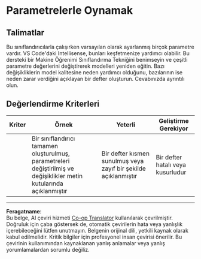 <!--
CO_OP_TRANSLATOR_METADATA:
{
  "original_hash": "58dfdaf79fb73f7d34b22bdbacf57329",
  "translation_date": "2025-09-06T08:00:32+00:00",
  "source_file": "4-Classification/3-Classifiers-2/assignment.md",
  "language_code": "tr"
}
-->
# Parametrelerle Oynamak

## Talimatlar

Bu sınıflandırıcılarla çalışırken varsayılan olarak ayarlanmış birçok parametre vardır. VS Code'daki Intellisense, bunları keşfetmenize yardımcı olabilir. Bu dersteki bir Makine Öğrenimi Sınıflandırma Tekniğini benimseyin ve çeşitli parametre değerlerini değiştirerek modelleri yeniden eğitin. Bazı değişikliklerin model kalitesine neden yardımcı olduğunu, bazılarının ise neden zarar verdiğini açıklayan bir defter oluşturun. Cevabınızda ayrıntılı olun.

## Değerlendirme Kriterleri

| Kriter   | Örnek                                                                                                                  | Yeterli                                               | Geliştirme Gerekiyor         |
| -------- | ---------------------------------------------------------------------------------------------------------------------- | ----------------------------------------------------- | ----------------------------- |
|          | Bir sınıflandırıcı tamamen oluşturulmuş, parametreleri değiştirilmiş ve değişiklikler metin kutularında açıklanmıştır   | Bir defter kısmen sunulmuş veya zayıf bir şekilde açıklanmıştır | Bir defter hatalı veya kusurludur |

---

**Feragatname**:  
Bu belge, AI çeviri hizmeti [Co-op Translator](https://github.com/Azure/co-op-translator) kullanılarak çevrilmiştir. Doğruluk için çaba göstersek de, otomatik çevirilerin hata veya yanlışlık içerebileceğini lütfen unutmayın. Belgenin orijinal dili, yetkili kaynak olarak kabul edilmelidir. Kritik bilgiler için profesyonel insan çevirisi önerilir. Bu çevirinin kullanımından kaynaklanan yanlış anlamalar veya yanlış yorumlamalardan sorumlu değiliz.